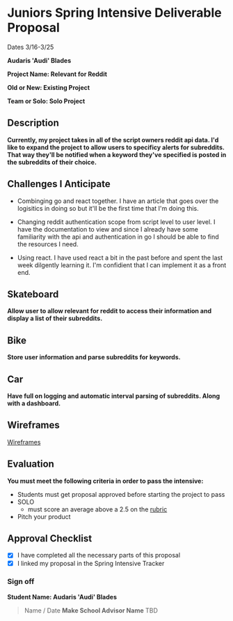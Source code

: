 # Juniors Spring Intensive Deliverable Proposal

Dates 3/16-3/25

**Audaris 'Audi' Blades** 


**Project Name: Relevant for Reddit** 


**Old or New: Existing Project**


**Team or Solo: Solo Project**


## Description

**Currently, my project takes in all of the script owners reddit api data. I'd like to expand the project to allow users to specificy alerts for subreddits. That way they'll be notified when a keyword they've specified is posted in the subreddits of their choice.**

## Challenges I Anticipate

- Combinging go and react together. I have an article that goes over the logisitics in doing so but it'll be the first time that I'm doing this.

- Changing reddit authentication scope from script level to user level. I have the documentation to view and since I already have some familiarity with the api and authentication in go I should be able to find the resources I need.

- Using react. I have used react a bit in the past before and spent the last week dilgently learning it. I'm confidient that I can implement it as a front end.

## Skateboard

**Allow user to allow relevant for reddit to access their information and display a list of their subreddits.**


## Bike
**Store user information and parse subreddits for keywords.** 

## Car
**Have full on logging and automatic interval parsing of subreddits. Along with a dashboard.** 





## Wireframes
[Wireframes]

[wireframes]:https://docs.google.com/document/d/1dW9VQhzdhIMjk91pIOSK6QzCHAgmU0Gw3VObpRDU_ag/edit?usp=sharing


## Evaluation

**You must meet the following criteria in order to pass the intensive:**

- Students must get proposal approved before starting the project to pass
- SOLO 
    - must score an average above a 2.5 on the [rubric]
- Pitch your product

[rubric]:https://docs.google.com/document/d/1IOQDmohLBEBT-hyr-2vgw1mbZUNsq3fHxVfH0oRmVt0/edit


## Approval Checklist
- [x] I have completed all the necessary parts of this proposal
- [x] I linked my proposal in the Spring Intensive Tracker

### Sign off

**Student Name: Audaris 'Audi' Blades**                
> Name / Date
**Make School Advisor Name**
> TBD